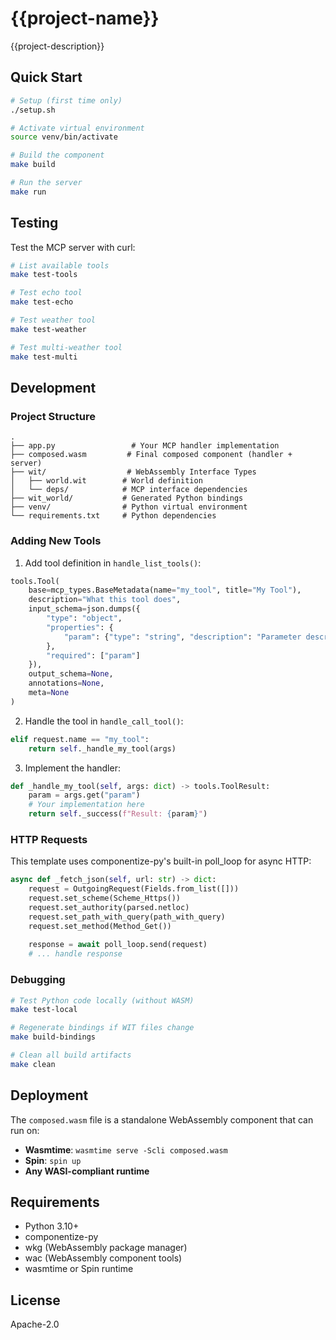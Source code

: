 # {{project-name}}

{{project-description}}

## Quick Start

```bash
# Setup (first time only)
./setup.sh

# Activate virtual environment
source venv/bin/activate

# Build the component
make build

# Run the server
make run
```

## Testing

Test the MCP server with curl:

```bash
# List available tools
make test-tools

# Test echo tool
make test-echo

# Test weather tool
make test-weather

# Test multi-weather tool
make test-multi
```

## Development

### Project Structure

```
.
├── app.py                 # Your MCP handler implementation
├── composed.wasm         # Final composed component (handler + server)
├── wit/                  # WebAssembly Interface Types
│   ├── world.wit        # World definition
│   └── deps/            # MCP interface dependencies
├── wit_world/           # Generated Python bindings
├── venv/                # Python virtual environment
└── requirements.txt     # Python dependencies
```

### Adding New Tools

1. Add tool definition in `handle_list_tools()`:
```python
tools.Tool(
    base=mcp_types.BaseMetadata(name="my_tool", title="My Tool"),
    description="What this tool does",
    input_schema=json.dumps({
        "type": "object",
        "properties": {
            "param": {"type": "string", "description": "Parameter description"}
        },
        "required": ["param"]
    }),
    output_schema=None,
    annotations=None,
    meta=None
)
```

2. Handle the tool in `handle_call_tool()`:
```python
elif request.name == "my_tool":
    return self._handle_my_tool(args)
```

3. Implement the handler:
```python
def _handle_my_tool(self, args: dict) -> tools.ToolResult:
    param = args.get("param")
    # Your implementation here
    return self._success(f"Result: {param}")
```

### HTTP Requests

This template uses componentize-py's built-in poll_loop for async HTTP:

```python
async def _fetch_json(self, url: str) -> dict:
    request = OutgoingRequest(Fields.from_list([]))
    request.set_scheme(Scheme_Https())
    request.set_authority(parsed.netloc)
    request.set_path_with_query(path_with_query)
    request.set_method(Method_Get())
    
    response = await poll_loop.send(request)
    # ... handle response
```

### Debugging

```bash
# Test Python code locally (without WASM)
make test-local

# Regenerate bindings if WIT files change
make build-bindings

# Clean all build artifacts
make clean
```

## Deployment

The `composed.wasm` file is a standalone WebAssembly component that can run on:

- **Wasmtime**: `wasmtime serve -Scli composed.wasm`
- **Spin**: `spin up`
- **Any WASI-compliant runtime**

## Requirements

- Python 3.10+
- componentize-py
- wkg (WebAssembly package manager)
- wac (WebAssembly component tools)
- wasmtime or Spin runtime

## License

Apache-2.0